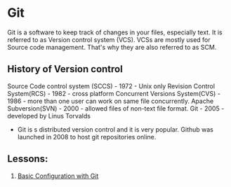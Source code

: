 # Git

Git is a software to keep track of changes in your files, especially text. It is referred to as Version control system (VCS).
VCSs are mostly used for Source code management. That's why they are also referred to as SCM.

## History of Version control
Source Code control system (SCCS) - 1972 - Unix only
Revision Control System(RCS) - 1982 - cross platform
Concurrent Versions System(CVS) - 1986 - more than one user can work on same file concurrently.
Apache Subversion(SVN) - 2000 - allowed files of non-text file format.
Git - 2005 - developed by Linus Torvalds

- Git is s distributed version control and it is very popular. Github was launched in 2008 to host git repositories online.

## Lessons:

1. [Basic Configuration with Git](lessons/configuration.md)

